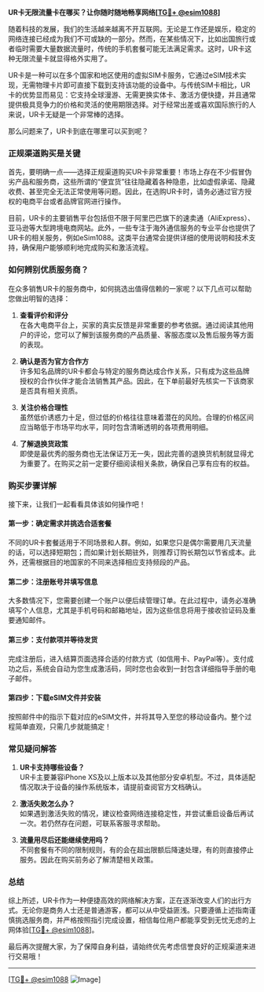 **UR卡无限流量卡在哪买？让你随时随地畅享网络[[TG💪+ @esim1088](https://t.me/s/esim1088)]**

随着科技的发展，我们的生活越来越离不开互联网。无论是工作还是娱乐，稳定的网络连接已经成为我们不可或缺的一部分。然而，在某些情况下，比如出国旅行或者临时需要大量数据流量时，传统的手机套餐可能无法满足需求。这时，UR卡这种无限流量卡就显得格外实用了。

UR卡是一种可以在多个国家和地区使用的虚拟SIM卡服务，它通过eSIM技术实现，无需物理卡片即可直接下载到支持该功能的设备中。与传统SIM卡相比，UR卡的优势显而易见：它支持全球漫游、无需更换实体卡、激活方便快捷，并且通常提供极具竞争力的价格和灵活的使用期限选择。对于经常出差或喜欢国际旅行的人来说，UR卡无疑是一个非常棒的选择。

那么问题来了，UR卡到底在哪里可以买到呢？

### **正规渠道购买是关键**
首先，要明确一点——选择正规渠道购买UR卡非常重要！市场上存在不少假冒伪劣产品和服务商，这些所谓的“便宜货”往往隐藏着各种隐患，比如虚假承诺、隐藏收费、甚至完全无法正常使用等问题。因此，在选购UR卡时，请务必通过官方授权的电商平台或者品牌官网进行操作。

目前，UR卡的主要销售平台包括但不限于阿里巴巴旗下的速卖通（AliExpress）、亚马逊等大型跨境电商网站。此外，一些专注于海外通信服务的专业平台也提供了UR卡的相关服务，例如eSim1088。这类平台通常会提供详细的使用说明和技术支持，确保用户能够顺利地完成购买和激活流程。

### **如何辨别优质服务商？**
在众多销售UR卡的服务商中，如何挑选出值得信赖的一家呢？以下几点可以帮助您做出明智的选择：

1. **查看评价和评分**  
   在各大电商平台上，买家的真实反馈是非常重要的参考依据。通过阅读其他用户的评论，您可以了解到该服务商的产品质量、客服态度以及售后服务等方面的表现。

2. **确认是否为官方合作方**  
   许多知名品牌的UR卡都会与特定的服务商达成合作关系，只有成为这些品牌授权的合作伙伴才能合法销售其产品。因此，在下单前最好先核实一下该商家是否具有相关资质。

3. **关注价格合理性**  
   虽然低价诱惑力十足，但过低的价格往往意味着潜在的风险。合理的价格区间应当略低于市场平均水平，同时包含清晰透明的各项费用明细。

4. **了解退换货政策**  
   即使是最优秀的服务商也无法保证万无一失，因此完善的退换货机制就显得尤为重要了。在购买之前一定要仔细阅读相关条款，确保自己享有应有的权益。

### **购买步骤详解**
接下来，让我们一起看看具体该如何操作吧！

#### 第一步：确定需求并挑选合适套餐  
不同的UR卡套餐适用于不同场景和人群。例如，如果您只是偶尔需要用几天流量的话，可以选择短期包；而如果计划长期驻外，则推荐订购长期包以节省成本。此外，还需根据目的地国家的不同来选择相应支持频段的产品。

#### 第二步：注册账号并填写信息  
大多数情况下，您需要创建一个账户以便后续管理订单。在此过程中，请务必准确填写个人信息，尤其是手机号码和邮箱地址，因为这些信息将用于接收验证码及重要通知邮件。

#### 第三步：支付款项并等待发货  
完成注册后，进入结算页面选择合适的付款方式（如信用卡、PayPal等）。支付成功之后，系统会自动为您生成激活码，同时您也会收到一封包含详细指导手册的电子邮件。

#### 第四步：下载eSIM文件并安装  
按照邮件中的指示下载对应的eSIM文件，并将其导入至您的移动设备内。整个过程简单直观，只需几步就能搞定！

### **常见疑问解答**
1. **UR卡支持哪些设备？**  
   UR卡主要兼容iPhone XS及以上版本以及其他部分安卓机型。不过，具体适配情况取决于设备的操作系统版本，请提前查阅官方文档确认。

2. **激活失败怎么办？**  
   如果遇到激活失败的情况，建议检查网络连接稳定性，并尝试重启设备后再试一次。若仍然存在问题，可联系客服寻求帮助。

3. **流量用尽后还能继续使用吗？**  
   不同套餐有不同的限制规则，有的会在超出限额后降速处理，有的则直接停止服务。因此在购买前务必了解清楚相关政策。

### **总结**
综上所述，UR卡作为一种便捷高效的网络解决方案，正在逐渐改变人们的出行方式。无论你是商务人士还是普通游客，都可以从中受益匪浅。只要遵循上述指南谨慎挑选服务商，并严格按照指引完成设置，相信每位用户都能享受到无忧无虑的上网体验[[TG💪+ @esim1088](https://t.me/s/esim1088)]。

最后再次提醒大家，为了保障自身利益，请始终优先考虑信誉良好的正规渠道来进行交易哦！  

---

[[TG💪+ @esim1088](https://t.me/s/esim1088) ![Image](https://i.postimg.cc/4NQfJmqS/Snipaste-2025-05-13-00-14-12.png)]